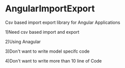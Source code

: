 # AngularImportExport
Csv based import export library for Angular Applications

1)Need csv based import and export

2)Using Anagular

3)Don't want to write model specifc code 

4)Don't want to write more than 10 line of Code 


